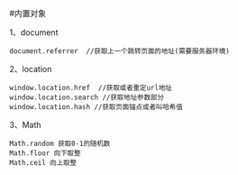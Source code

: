 #内置对象


1、document

```
document.referrer  //获取上一个跳转页面的地址(需要服务器环境)
```


2、location

```
window.location.href  //获取或者重定url地址
window.location.search //获取地址参数部分
window.location.hash //获取页面锚点或者叫哈希值
```

3、Math

```
Math.random 获取0-1的随机数
Math.floor 向下取整
Math.ceil 向上取整
```
